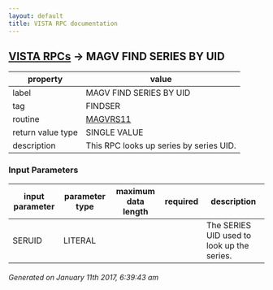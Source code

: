 ```yaml
---
layout: default
title: VISTA RPC documentation
---
```




## [VISTA RPCs](TableOfContent.md) &#8594; MAGV FIND SERIES BY UID 

 property | value 
--- | --- 
 label | MAGV FIND SERIES BY UID
 tag | FINDSER
 routine | [MAGVRS11](http://code.osehra.org/dox/Routine_MAGVRS11_source.html)
 return value type | SINGLE VALUE
 description | This RPC looks up series by series UID.

### Input Parameters

| input parameter | parameter type | maximum data length | required | description | 
| --- | --- | --- | --- | --- | 
| SERUID | LITERAL |  |  | The SERIES UID used to look up the series. | 




 ###### Generated on January 11th 2017, 6:39:43 am